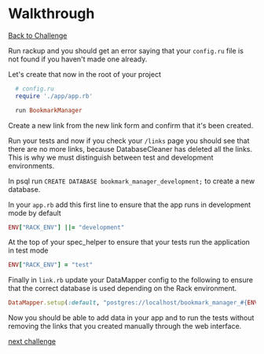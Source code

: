 # Walkthrough

[Back to Challenge](../13_configuring_the_rack_env.md)

Run rackup and you should get an error saying that your `config.ru` file is not found if you haven't made one already.

Let's create that now in the root of your project

```ruby
  # config.ru
  require './app/app.rb'

  run BookmarkManager
```

Create a new link from the new link form and confirm that it's been created.

Run your tests and now if you check your `/links` page you should see that there are no more links, because DatabaseCleaner has deleted all the links. This is why we must distinguish between test and development environments.

In psql run `CREATE DATABASE bookmark_manager_development;` to create a new database.

In your `app.rb` add this first line to ensure that the app runs in development mode by
default

```ruby
ENV["RACK_ENV"] ||= "development"
```

At the top of your spec_helper to ensure that your tests run the application in test mode

```ruby
ENV["RACK_ENV"] = "test"
```

Finally in `link.rb` update your DataMapper config to the following to ensure that the correct database is used depending on the Rack environment.

```ruby
DataMapper.setup(:default, "postgres://localhost/bookmark_manager_#{ENV['RACK_ENV']}")
```

Now you should be able to add data in your app and to run the tests without removing the links that you created manually through the web interface. 

[next challenge](../14_deploying_to_heroku.md)
